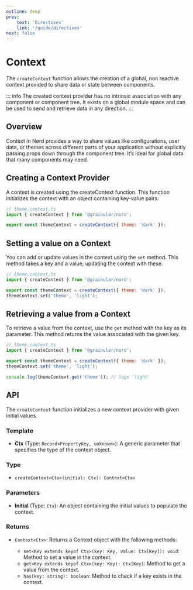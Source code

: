```yaml
---
outline: deep
prev:
    text: 'Directives'
    link: '/guide/directives'
next: false
---
```


<!-- @format -->

# Context

The `createContext` function allows the creation of a global, non reactive context provided to share data or state between components.

::: info
The created context provider has no intrinsic association with any component or component tree. It exists on a global module space and can be used to send and retrieve data in any direction.
:::

## Overview

Context in Nørd provides a way to share values like configurations, user data, or themes across different parts of your application without explicitly passing props down through the component tree. It’s ideal for global data that many components may need.

## Creating a Context Provider

A context is created using the createContext function. This function initializes the context with an object containing key-value pairs.

```js
// theme.context.ts
import { createContext } from '@grainular/nord';

export const themeContext = createContext({ theme: 'dark' });
```

## Setting a value on a Context

You can add or update values in the context using the `set` method. This method takes a key and a value, updating the context with these.

```js
// theme.context.ts
import { createContext } from '@grainular/nord';

export const themeContext = createContext({ theme: 'dark' });
themeContext.set('theme', 'light');
```

## Retrieving a value from a Context

To retrieve a value from the context, use the `get` method with the key as its parameter. This method returns the value associated with the given key.

```js
// theme.context.ts
import { createContext } from '@grainular/nord';

export const themeContext = createContext({ theme: 'dark' });
themeContext.set('theme', 'light');

console.log(themeContext.get('theme')); // logs 'light'
```

## API

The `createContext` function initializes a new context provider with given initial values.

### Template

-   **Ctx** (Type: `Record<PropertyKey, unknown>`): A generic parameter that specifies the type of the context object.

### Type

-   `createContext<Ctx>(initial: Ctx): Context<Ctx>`

### Parameters

-   **Initial** (Type: `Ctx`): An object containing the initial values to populate the context.

### Returns

-   `Context<Ctx>`: Returns a Context object with the following methods:

    -   `set<Key extends keyof Ctx>(key: Key, value: Ctx[Key]): void`: Method to set a value in the context.
    -   `get<Key extends keyof Ctx>(key: Key): Ctx[Key]`: Method to get a value from the context.
    -   `has(key: string): boolean`: Method to check if a key exists in the context.
